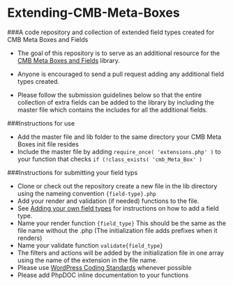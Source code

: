Extending-CMB-Meta-Boxes
========================
###A code repository and collection of extended field types created for CMB Meta Boxes and Fields

 - The goal of this repository is to serve as an additional resource for the [CMB Meta Boxes and Fields](https://github.com/jaredatch/Custom-Metaboxes-and-Fields-for-WordPress.git) library.

 - Anyone is encouraged to send a pull request adding any additional field types created.
 - Please follow the submission guidelines below so that the entire collection of extra fields can be added to the library by including the master file which contains the includes for all the additional fields.


###Instructions for use
- Add the master file and lib folder to the same directory your CMB Meta Boxes init file resides
- Include the master file by adding `require_once( 'extensions.php' )` to your function that checks `if (!class_exists( 'cmb_Meta_Box' )`

###Instructions for submitting your field typs
- Clone or check out the repository create a new file in the lib directory using the nameing convention `{field-type}.php`
- Add your render and validation (if needed) functions to the file.
- See [Adding your own field types](https://github.com/jaredatch/Custom-Metaboxes-and-Fields-for-WordPress/wiki/Adding-your-own-field-types) for instructions on how to add a field type.
- Name your render function `{field_type}` This should be the same as the file name without the .php (The initialization file adds prefixes when it renders)
- Name your validate function `validate{field_type}`
- The filters and actions will be added by the initialization file in one array using the name of the extension in the file name.
- Please use [WordPress Coding Standards](http://codex.wordpress.org/WordPress_Coding_Standards) whenever possible
- Please add PhpDOC inline documentation to your functions


